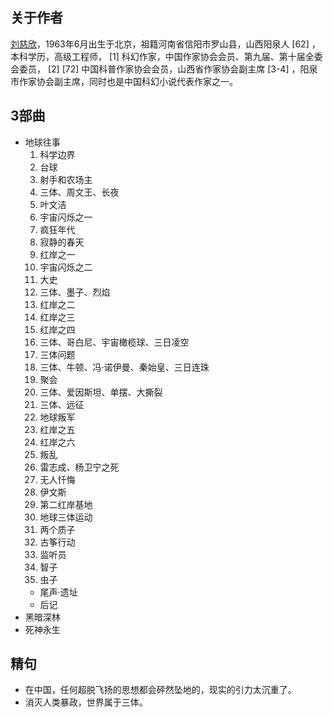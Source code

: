 ## 关于作者
[刘慈欣](https://baike.baidu.com/item/%E5%88%98%E6%85%88%E6%AC%A3/142084?fromModule=lemma_inlink)，1963年6月出生于北京，祖籍河南省信阳市罗山县，山西阳泉人 [62]  ，本科学历，高级工程师， [1]  科幻作家，中国作家协会会员、第九届、第十届全委会委员， [2]  [72]  中国科普作家协会会员，山西省作家协会副主席 [3-4]  ，阳泉市作家协会副主席，同时也是中国科幻小说代表作家之一。

## 3部曲
* 地球往事
    1. 科学边界
    2. 台球
    3. 射手和农场主
    4. 三体、周文王、长夜
    5. 叶文洁
    6. 宇宙闪烁之一
    7. 疯狂年代
    8. 寂静的春天
    9.  红岸之一
    10. 宇宙闪烁之二
    11. 大史
    12. 三体、墨子、烈焰
    13. 红岸之二
    14. 红岸之三
    15. 红岸之四
    16. 三体、哥白尼、宇宙橄榄球、三日凌空
    17. 三体问题
    18. 三体、牛顿、冯·诺伊曼、秦始皇、三日连珠
    19. 聚会
    20. 三体、爱因斯坦、单摆、大撕裂
    21. 三体、远征
    22. 地球叛军
    23. 红岸之五
    24. 红岸之六
    25. 叛乱
    26. 雷志成、杨卫宁之死
    27. 无人忏悔
    28. 伊文斯
    29. 第二红岸基地
    30. 地球三体运动
    31. 两个质子
    32. 古筝行动
    34. 监听员
    35. 智子
    36. 虫子
    * 尾声·遗址
    * 后记
* 黑暗深林
* 死神永生

## 精句
* 在中国，任何超脱飞扬的思想都会砰然坠地的，现实的引力太沉重了。
* 消灭人类暴政，世界属于三体。